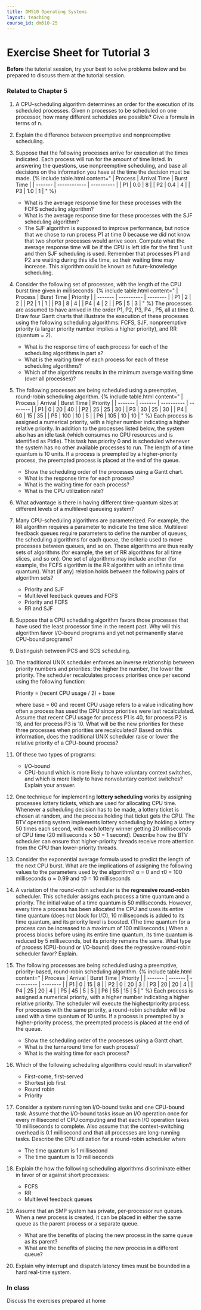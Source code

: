 ```yaml
---
title: DM510 Operating Systems
layout: teaching
course_id: dm510-25
---
```


# Exercise Sheet for Tutorial 3

**Before** the tutorial session, try your best to solve problems below and be prepared to discuss them at the tutorial session.

### Related to Chapter 5
1. A CPU-scheduling algorithm determines an order for the execution of its scheduled processes. Given n processes to be scheduled on one processor, how many different schedules are possible? Give a formula in terms of n.
2. Explain the difference between preemptive and nonpreemptive scheduling.
3. Suppose that the following processes arrive for execution at the times indicated. Each process will run for the amount of time listed. In answering the questions, use nonpreemptive scheduling, and base all decisions on the information you have at the time the decision must be made. {% include table.html content="
    | Process |	Arrival Time | Burst Time |
    | ------- | ------------ | ---------- |
    | P1      | 0.0          | 8          |
    | P2      | 0.4          | 4          |
    | P3      | 1.0          | 1          |
    " %}
    - What is the average response time for these processes with the FCFS scheduling algorithm?
    - What is the average response time for these processes with the SJF scheduling algorithm?
    - The SJF algorithm is supposed to improve performance, but notice that we chose to run process P1 at time 0 because we did not know that two shorter processes would arrive soon. Compute what the average response time will be if the CPU is left idle for the first 1 unit and then SJF scheduling is used. Remember that processes P1 and P2 are waiting during this idle time, so their waiting time may increase. This algorithm could be known as future-knowledge scheduling.
4. Consider the following set of processes, with the length of the CPU burst time given in milliseconds: {% include table.html content="
    | Process |	Burst Time | Priority |
    | ------- | ---------- | -------- |
    | P1      | 2          | 2        |
    | P2      | 1          | 1        |
    | P3      | 8          | 4        |
    | P4      | 4          | 2        |
    | P5      | 5          | 3        |
    " %}
    The processes are assumed to have arrived in the order P1, P2, P3, P4 , P5, all at time 0. Draw four Gantt charts that illustrate the execution of these processes using the following scheduling algorithms: FCFS, SJF, nonpreemptive priority (a larger priority number implies a higher priority), and RR (quantum = 2).
    - What is the response time of each process for each of the scheduling algorithms in part a?
    - What is the waiting time of each process for each of these scheduling algorithms?
    - Which of the algorithms results in the minimum average waiting time (over all processes)?
5. The following processes are being scheduled using a preemptive, round-robin scheduling algorithm. {% include table.html content="
    | Process |	Arrival | Burst Time | Priority |
    | ------- | ------- | ---------- | -------- |
    | P1      | 0       | 20         | 40       |
    | P2      | 25      | 25         | 30       |
    | P3      | 30      | 25         | 30       |
    | P4      | 60      | 15         | 35       |
    | P5      | 100     | 10         | 5        |
    | P6      | 105     | 10         | 10       |
    " %}
Each process is assigned a numerical priority, with a higher number indicating a higher relative priority. In addition to the processes listed below, the system also has an idle task (which consumes no CPU resources and is identified as Pidle). This task has priority 0 and is scheduled whenever the system has no other available processes to run. The length of a time quantum is 10 units. If a process is preempted by a higher-priority process, the preempted process is placed at the end of the queue.
    - Show the scheduling order of the processes using a Gantt chart.
    - What is the response time for each process?
    - What is the waiting time for each process?
    - What is the CPU utilization rate?
6. What advantage is there in having different time-quantum sizes at different levels of a multilevel queueing system?
7. Many CPU-scheduling algorithms are parameterized. For example, the RR algorithm requires a parameter to indicate the time slice. Multilevel feedback queues require parameters to define the number of queues, the scheduling algorithms for each queue, the criteria used to move processes between queues, and so on. These algorithms are thus really sets of algorithms (for example, the set of RR algorithms for all time slices, and so on). One set of algorithms may include another (for example, the FCFS algorithm is the RR algorithm with an infinite time quantum). What (if any) relation holds between the following pairs of algorithm sets?
    - Priority and SJF
    - Multilevel feedback queues and FCFS
    - Priority and FCFS
    - RR and SJF
8. Suppose that a CPU scheduling algorithm favors those processes that have used the least processor time in the recent past. Why will this algorithm favor I/O-bound programs and yet not permanently starve CPU-bound programs?
9. Distinguish between PCS and SCS scheduling.
10. The traditional UNIX scheduler enforces an inverse relationship between priority numbers and priorities: the higher the number, the lower the priority. The scheduler recalculates process priorities once per second using the following function:

    Priority = (recent CPU usage / 2) + base

    where base = 60 and recent CPU usage refers to a value indicating how often a process has used the CPU since priorities were last recalculated. Assume that recent CPU usage for process P1 is 40, for process P2 is 18, and for process P3 is 10. What will be the new priorities for these three processes when priorities are recalculated? Based on this information, does the traditional UNIX scheduler raise or lower the relative priority of a CPU-bound process?
11. Of these two types of programs:
    - I/O-bound
    - CPU-bound
    which is more likely to have voluntary context switches, and which is more likely to have nonvoluntary context switches? Explain your answer.
12. One technique for implementing **lottery scheduling** works by assigning processes lottery tickets, which are used for allocating CPU time. Whenever a scheduling decision has to be made, a lottery ticket is chosen at random, and the process holding that ticket gets the CPU. The BTV operating system implements lottery scheduling by holding a lottery 50 times each second, with each lottery winner getting 20 milliseconds of CPU time (20 milliseconds × 50 = 1 second). Describe how the BTV scheduler can ensure that higher-priority threads receive more attention from the CPU than lower-priority threads.
13. Consider the exponential average formula used to predict the length of the next CPU burst. What are the implications of assigning the following values to the parameters used by the algorithm?
    α = 0 and τ0 = 100 milliseconds
    α = 0.99 and τ0 = 10 milliseconds
14. A variation of the round-robin scheduler is the **regressive round-robin** scheduler. This scheduler assigns each process a time quantum and a priority. The initial value of a time quantum is 50 milliseconds. However, every time a process has been allocated the CPU and uses its entire time quantum (does not block for I/O), 10 milliseconds is added to its time quantum, and its priority level is boosted. (The time quantum for a process can be increased to a maximum of 100 milliseconds.) When a process blocks before using its entire time quantum, its time quantum is reduced by 5 milliseconds, but its priority remains the same. What type of process (CPU-bound or I/O-bound) does the regressive round-robin scheduler favor? Explain.
15. The following processes are being scheduled using a preemptive, priority-based, round-robin scheduling algorithm. {% include table.html content="
    | Process |	Arrival | Burst Time | Priority |
    | ------- | ------- | ---------- | -------- |
    | P1      | 0       | 15         | 8        |
    | P2      | 0       | 20         | 3        |
    | P3      | 20      | 20         | 4        |
    | P4      | 25      | 20         | 4        |
    | P5      | 45      | 5          | 5        |
    | P6      | 55      | 15         | 5        |
    " %}
    Each process is assigned a numerical priority, with a higher number indicating a higher relative priority. The scheduler will execute the highestpriority process. For processes with the same priority, a round-robin scheduler will be used with a time quantum of 10 units. If a process is preempted by a higher-priority process, the preempted process is placed at the end of the queue.
    - Show the scheduling order of the processes using a Gantt chart.
    - What is the turnaround time for each process?
    - What is the waiting time for each process?
16. Which of the following scheduling algorithms could result in starvation?
    - First-come, first-served
    - Shortest job first
    - Round robin
    - Priority
17. Consider a system running ten I/O-bound tasks and one CPU-bound task. Assume that the I/O-bound tasks issue an I/O operation once for every millisecond of CPU computing and that each I/O operation takes 10 milliseconds to complete. Also assume that the context-switching overhead is 0.1 millisecond and that all processes are long-running tasks. Describe the CPU utilization for a round-robin scheduler when:
    - The time quantum is 1 millisecond
    - The time quantum is 10 milliseconds
18. Explain the how the following scheduling algorithms discriminate either in favor of or against short processes:
    - FCFS
    - RR
    - Multilevel feedback queues
19. Assume that an SMP system has private, per-processor run queues. When a new process is created, it can be placed in either the same queue as the parent process or a separate queue.
    - What are the benefits of placing the new process in the same queue as its parent?
    - What are the benefits of placing the new process in a different queue?
20. Explain why interrupt and dispatch latency times must be bounded in a hard real-time system.

### In class
Discuss the exercises prepared at home
